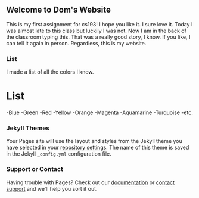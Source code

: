 ## Welcome to Dom's Website

This is my first assignment for cs193! I hope you like it.  I sure love it.  Today I was almost late to this class but luckily I was not. Now I am in the back of the classroom typing this.  That was a really good story, I know. If you like, I can tell it again in person. Regardless, this is my website.

### List
I made a list of all the colors I know.

# List
-Blue
-Green
-Red
-Yellow
-Orange
-Magenta
-Aquamarine
-Turquoise
-etc.


### Jekyll Themes

Your Pages site will use the layout and styles from the Jekyll theme you have selected in your [repository settings](https://github.com/kalutes/CS193_Fall18_Lab1/settings). The name of this theme is saved in the Jekyll `_config.yml` configuration file.

### Support or Contact

Having trouble with Pages? Check out our [documentation](https://help.github.com/categories/github-pages-basics/) or [contact support](https://github.com/contact) and we’ll help you sort it out.

